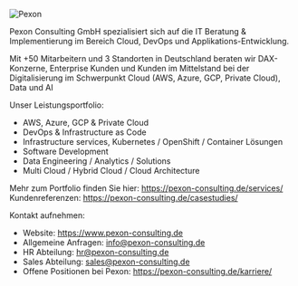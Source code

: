 ![Pexon](https://avatars.githubusercontent.com/u/105486161?s=200&v=4)  

Pexon Consulting GmbH spezialisiert sich auf die IT Beratung & Implementierung im Bereich Cloud, DevOps und Applikations-Entwicklung.

Mit +50 Mitarbeitern und 3 Standorten in Deutschland beraten wir DAX-Konzerne, Enterprise Kunden und Kunden im Mittelstand bei der Digitalisierung im Schwerpunkt Cloud (AWS, Azure, GCP, Private Cloud), Data und AI

Unser Leistungsportfolio:
- AWS, Azure, GCP & Private Cloud
- DevOps & Infrastructure as Code
- Infrastructure services, Kubernetes / OpenShift / Container Lösungen
- Software Development
- Data Engineering / Analytics / Solutions
- Multi Cloud / Hybrid Cloud / Cloud Architecture

Mehr zum Portfolio finden Sie hier: https://pexon-consulting.de/services/  
Kundenreferenzen: https://pexon-consulting.de/casestudies/

Kontakt aufnehmen:
- Website: https://www.pexon-consulting.de
- Allgemeine Anfragen: info@pexon-consulting.de
- HR Abteilung: hr@pexon-consulting.de
- Sales Abteilung: sales@pexon-consulting.de
- Offene Positionen bei Pexon: https://pexon-consulting.de/karriere/
